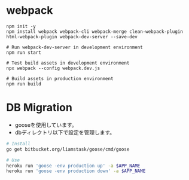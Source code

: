 # webpack

```
npm init -y
npm install webpack webpack-cli webpack-merge clean-webpack-plugin html-webpack-plugin webpack-dev-server --save-dev

# Run webpack-dev-server in development environment
npm run start

# Test build assets in development environment
npx webpack --config webpack.dev.js

# Build assets in production environment
npm run build
```

# DB Migration

- gooseを使用しています。
- dbディレクトリ以下で設定を管理します。

```bash
# Install
go get bitbucket.org/liamstask/goose/cmd/goose

# Use
heroku run 'goose -env production up' -a $APP_NAME
heroku run 'goose -env production down' -a $APP_NAME
```
